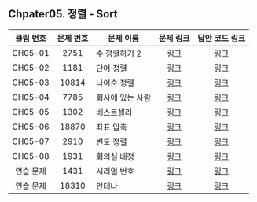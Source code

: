 ## Chpater05. 정렬 - Sort


| 클립 번호 | 문제 번호 | 문제 이름 | 문제 링크 | 답안 코드 링크 |
|:---:|:---:|---|:---:|:---:|
| CH05-01 | 2751 | 수 정렬하기 2 | [링크](http://icpc.me/2751) | [링크](https://github.com/Acka1357/codingtest-java-20/tree/main/Part1_%EA%B0%95%EC%9D%98%EC%9E%90%EB%A3%8C/Ch05_%EC%A0%95%EB%A0%AC/%EB%AC%B8%EC%A0%9C%EB%B3%84%EC%BD%94%EB%93%9C/2751_%EC%88%98%EC%A0%95%EB%A0%AC%ED%95%98%EA%B8%B02) |
| CH05-02 | 1181 | 단어 정렬 | [링크](http://icpc.me/1181) | [링크](https://github.com/Acka1357/codingtest-java-20/tree/main/Part1_%EA%B0%95%EC%9D%98%EC%9E%90%EB%A3%8C/Ch05_%EC%A0%95%EB%A0%AC/%EB%AC%B8%EC%A0%9C%EB%B3%84%EC%BD%94%EB%93%9C/1181_%EB%8B%A8%EC%96%B4%EC%A0%95%EB%A0%AC) |
| CH05-03 | 10814 | 나이순 정렬 | [링크](http://icpc.me/10814) | [링크](https://github.com/Acka1357/codingtest-java-20/tree/main/Part1_%EA%B0%95%EC%9D%98%EC%9E%90%EB%A3%8C/Ch05_%EC%A0%95%EB%A0%AC/%EB%AC%B8%EC%A0%9C%EB%B3%84%EC%BD%94%EB%93%9C/10814_%EB%82%98%EC%9D%B4%EC%88%9C%EC%A0%95%EB%A0%AC) |
| CH05-04 | 7785 | 회사에 있는 사람 | [링크](http://icpc.me/7785) | [링크](https://github.com/Acka1357/codingtest-java-20/tree/main/Part1_%EA%B0%95%EC%9D%98%EC%9E%90%EB%A3%8C/Ch05_%EC%A0%95%EB%A0%AC/%EB%AC%B8%EC%A0%9C%EB%B3%84%EC%BD%94%EB%93%9C/7785_%ED%9A%8C%EC%82%AC%EC%97%90%EC%9E%88%EB%8A%94%EC%82%AC%EB%9E%8C) |
| CH05-05 | 1302 | 베스트셀러 | [링크](http://icpc.me/1302) | [링크](https://github.com/Acka1357/codingtest-java-20/tree/main/Part1_%EA%B0%95%EC%9D%98%EC%9E%90%EB%A3%8C/Ch05_%EC%A0%95%EB%A0%AC/%EB%AC%B8%EC%A0%9C%EB%B3%84%EC%BD%94%EB%93%9C/1302_%EB%B2%A0%EC%8A%A4%ED%8A%B8%EC%85%80%EB%9F%AC) |
| CH05-06 | 18870 | 좌표 압축 | [링크](http://icpc.me/18870) | [링크](https://github.com/Acka1357/codingtest-java-20/tree/main/Part1_%EA%B0%95%EC%9D%98%EC%9E%90%EB%A3%8C/Ch05_%EC%A0%95%EB%A0%AC/%EB%AC%B8%EC%A0%9C%EB%B3%84%EC%BD%94%EB%93%9C/18870_%EC%A2%8C%ED%91%9C%EC%95%95%EC%B6%95) |
| CH05-07 | 2910 | 빈도 정렬 | [링크](http://icpc.me/2910) | [링크](https://github.com/Acka1357/codingtest-java-20/tree/main/Part1_%EA%B0%95%EC%9D%98%EC%9E%90%EB%A3%8C/Ch05_%EC%A0%95%EB%A0%AC/%EB%AC%B8%EC%A0%9C%EB%B3%84%EC%BD%94%EB%93%9C/2910_%EB%B9%88%EB%8F%84%EC%A0%95%EB%A0%AC) |
| CH05-08 | 1931 | 회의실 배정 | [링크](http://icpc.me/1931) | [링크](https://github.com/Acka1357/codingtest-java-20/tree/main/Part1_%EA%B0%95%EC%9D%98%EC%9E%90%EB%A3%8C/Ch05_%EC%A0%95%EB%A0%AC/%EB%AC%B8%EC%A0%9C%EB%B3%84%EC%BD%94%EB%93%9C/1931_%ED%9A%8C%EC%9D%98%EC%8B%A4%EB%B0%B0%EC%A0%95) |
| 연습 문제 | 1431 | 시리얼 번호 | [링크](http://icpc.me/1431) | [링크](https://github.com/Acka1357/codingtest-java-20/tree/main/Part1_%EA%B0%95%EC%9D%98%EC%9E%90%EB%A3%8C/Ch05_%EC%A0%95%EB%A0%AC/%EB%AC%B8%EC%A0%9C%EB%B3%84%EC%BD%94%EB%93%9C/1431_%EC%8B%9C%EB%A6%AC%EC%96%BC%EB%B2%88%ED%98%B8) |
| 연습 문제 | 18310 | 안테나 | [링크](http://icpc.me/18310) | [링크](https://github.com/Acka1357/codingtest-java-20/tree/main/Part1_%EA%B0%95%EC%9D%98%EC%9E%90%EB%A3%8C/Ch05_%EC%A0%95%EB%A0%AC/%EB%AC%B8%EC%A0%9C%EB%B3%84%EC%BD%94%EB%93%9C/18310_%EC%95%88%ED%85%8C%EB%82%98) |
